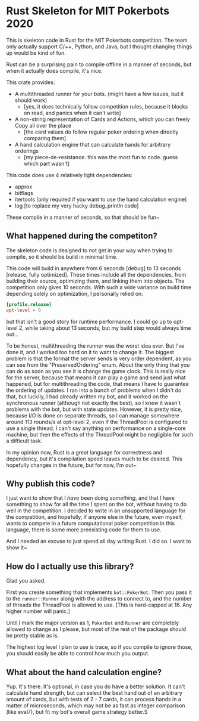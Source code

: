# Rust Skeleton for MIT Pokerbots 2020

This is skeleton code in Rust for the MIT Pokerbots competition.
The team only actually support C/++, Python, and Java, but I thought changing
things up would be kind of fun.

Rust can be a surprising pain to compile offline in a manner of seconds, but
when it actually does compile, it's nice.

This crate provides:
  - A multithreaded runner for your bots. (might have a few issues, but it should work)
    - [yes, it does technically follow competition rules, because it blocks on read, and panics when it can't write]
  - A non-string representation of Cards and Actions, which you can freely Copy all over the place
    - [the card values do follow regular poker ordering when directly comparing them]
  - A hand calculation engine that can calculate hands for arbitrary orderings
    - [my piece-de-resistance. this was the most fun to code. guess which part wasn't]

This code does use 4 relatively light dependencies:
  - approx
  - bitflags
  - itertools [only required if you want to use the hand calculation engine]
  - log [to replace my very hacky debug_println code]

These compile in a manner of seconds, so that should be fun~

## What happened during the competiton?

The skeleton code is designed to not get in your way when trying to compile,
so it should be build in minimal time.

This code will build in anywhere from 6 seconds [debug] to 13 seconds [release, fully optimized].
These times include all the dependencies, from building their source, optimizing them, and linking them into objects.
The competition only gives 10 seconds. With such a wide variance on build time depending
solely on optimization, I personally relied on:

```toml
[profile.release]
opt-level = 0
```

but that isn't a good story for runtime performance. I could go up to opt-level 2,
while taking about 13 seconds, but my build step would always time out...

To be honest, multithreading the runner was the worst idea ever. But I've done it,
and I worked too hard on it to want to change it. The biggest problem is that
the format the server sends is very order dependent, as you can see from the
"PreservedOrdering" enum. About the only thing that you can do as soon as you see it
is change the game clock. This is really nice for the server, because that means
it can play a game and send just what happened, but for multithreading the code,
that means I have to guarantee the ordering of updates. I ran into a bunch of
problems when I didn't do that, but luckily, I had already written my bot, and
it worked on the synchronous runner (although not exactly the best), so I knew
it wasn't problems with the bot, but with state updates. However, it is pretty nice,
because I/O is done on separate threads, so I can manage somewhere around 113 rounds/s
at opt-level 2, even if the ThreadPool is configured to use a single thread. I can't
say anything on performance on a single-core machine, but then the effects of the ThreadPool
might be negligible for such a difficult task.

In my opinion now, Rust is a great language for correctness and dependency, but
it's compilation speed leaves much to be desired. This hopefully changes in the future,
but for now, I'm out~

## Why publish this code?

I just want to show that I *have* been doing *something*, and that I have something to
show for all the time I spent on the bot, without having to do well in the
competition. I decided to write in an unsupported language for the competition,
and hopefully, if anyone else in the future, even myself, wants to compete in a
future computational poker competition in this language, there is some more
preexisting code for them to use.

And I needed an excuse to just spend all day writing Rust. I did so. I want to show it~

## How do I actually use this library?

Glad you asked.

First you create something that implements `bot::PokerBot`. Then you pass it to
the `runner::Runner` along with the address to connect to, and the number of threads
the ThreadPool is allowed to use. [This is hard-capped at 16. Any higher number will panic.]

Until I mark the major version as 1, `PokerBot` and `Runner` are completely
allowed to change as I please, but most of the rest of the package should be pretty stable
as is.

The highest log level I plan to use is trace, so if you compile to ignore those, you
should easily be able to control how much you output.

## What about the hand calculation engine?

Yup. It's there. It's optional, in case you do have a better solution. It can't calculate
hand strength, but can select the best hand out of an arbitrary amount of cards, but with tests
of 2 - 7 cards, it can process hands in a matter of microseconds, which may not be as fast as
integer comparison (like eval7), but fit my bot's overall game strategy better.S
